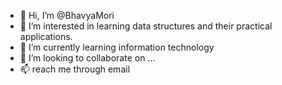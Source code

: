 - 👋 Hi, I’m @BhavyaMori
- 👀 I’m interested in learning data structures  and their practical applications.
- 🌱 I’m currently learning information technology
- 💞️ I’m looking to collaborate on ...
- 📫 reach me through email


<!---
BhavyaMori/BhavyaMori is a ✨ special ✨ repository because its `README.md` (this file) appears on your GitHub profile.
You can click the Preview link to take a look at your changes.
--->
